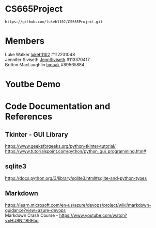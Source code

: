 # CS665Project
    https://github.com/lukeh1102/CS665Project.git

# Members
Luke Walker [lukeh1102](https://github.com/lukeh1102) #112201048  
Jennifer Siviseth [JennSiviseth](https://github.com/JennSiviseth) #113370417  
Britton MacLaughlin [bmaak](https://github.com/bmaak) #89565884

# Youtbe Demo

# Code Documentation and References
## Tkinter - GUI Library
https://www.geeksforgeeks.org/python-tkinter-tutorial/  
https://www.tutorialspoint.com/python/python_gui_programming.htm#  
## sqlite3
https://docs.python.org/3/library/sqlite3.html#sqlite-and-python-types

## Markdown
https://learn.microsoft.com/en-us/azure/devops/project/wiki/markdown-guidance?view=azure-devops  
Markdown Crash Course - https://www.youtube.com/watch?v=HUBNt18RFbo
